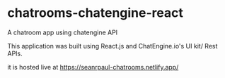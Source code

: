 # chatrooms-chatengine-react
 A chatroom app using chatengine API

This application was built using React.js and ChatEngine.io's UI kit/ Rest APIs. 

it is hosted live at https://seanrpaul-chatrooms.netlify.app/
